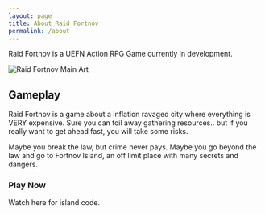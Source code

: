 ```yaml
---
layout: page
title: About Raid Fortnov
permalink: /about
---
```


Raid Fortnov is a UEFN Action RPG Game currently in development.
 
<img src="img/posts/raid_fortnov.jpg" class="img-responsive img-centered" alt="Raid Fortnov Main Art">

## Gameplay

Raid Fortnov is a game about a inflation ravaged city where everything is VERY expensive.  Sure you can toil away gathering resources.. but if you really want to get ahead fast, you will take some risks.  

Maybe you break the law, but crime never pays.  Maybe you go beyond the law and go to Fortnov Island, an off limit place with many secrets and dangers.

### Play Now

Watch here for island code.
